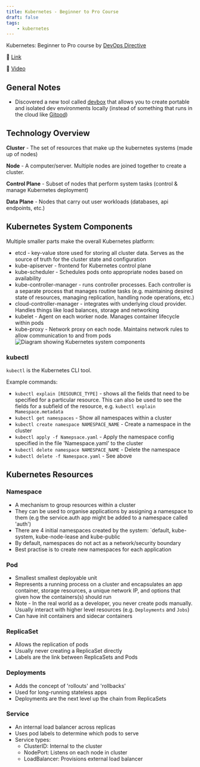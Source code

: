 ```yaml
---
title: Kubernetes - Beginner to Pro Course
draft: false
tags: 
    - kubernetes
--- 
```

Kubernetes: Beginner to Pro course by [DevOps Directive](https://courses.devopsdirective.com/)

🔗 [Link](https://courses.devopsdirective.com/kubernetes-beginner-to-pro/lessons/00-introduction/01-main)

🔗 [Video](https://www.youtube.com/watch?v=2T86xAtR6Fo&t=1s)

## General Notes
- Discovered a new tool called [devbox](https://www.jetify.com/devbox) that allows you to create portable and isolated dev environments locally (instead of something that runs in the cloud like [Gitpod](https://gitpod.io/))

## Technology Overview

**Cluster** - The set of resources that make up the kubernetes systems (made up of nodes)

**Node** - A computer/server. Multiple nodes are joined together to create a cluster.

**Control Plane** - Subset of nodes that perform system tasks (control & manage Kubernetes deployment)

**Data Plane** - Nodes that carry out user workloads (databases, api endpoints, etc.)

## Kubernetes System Components
Multiple smaller parts make the overall Kubernetes platform:
- etcd - key-value store used for storing all cluster data. Serves as the source of truth for the cluster state and configuration
- kube-apiserver - frontend for Kubernetes control plane
- kube-scheduler - Schedules pods onto appropriate nodes based on availability
- kube-controller-manager - runs controller processes. Each controller is a separate process that manages routine tasks (e.g. maintaining desired state of resources, managing replication, handling node operations, etc.)
- cloud-controller-manager - integrates with underlying cloud provider. Handles things like load balances, storage and networking
- kubelet - Agent on each worker node. Manages container lifecycle within pods
- kube-proxy - Network proxy on each node. Maintains network rules to allow communication to and from pods
![Diagram showing Kubernetes system components](https://courses.devopsdirective.com/_next/image?url=%2Fkubernetes-beginner-to-pro%2F02-02-k8s-architecture.jpg&w=1920&q=75)
### kubectl
`kubectl` is the Kubernetes CLI tool.

Example commands:
- `kubectl explain [RESOURCE_TYPE]` - shows all the fields that need to be specified for a particular resource. This can also be used to see the fields for a subfield of the resource, e.g. `kubectl explain Mamespace.metadata`
- `kubectl get namespaces` - Show all namespaces within a cluster
- `kubectl create namespace NAMESPACE_NAME` - Create a namespace in the cluster
- `kubectl apply -f Namepsace.yaml` - Apply the namespace config specified in the file 'Namespace.yaml' to the cluster
- `kubectl delete namespace NAMESPACE_NAME` - Delete the namespace
- `kubectl delete -f Namespace.yaml` - See above
## Kubernetes Resources

### Namespace
- A mechanism to group resources within a cluster
- They can be used to organise applications by assigning a namespace to them (e.g the service.auth app might be added to a namespace called 'auth')
- There are 4 initial namespaces created by the system: `default, kube-system, kube-node-lease and kube-public
- By default, namespaces do not act as a network/security boundary
- Best practise is to create new namespaces for each application
### Pod
- Smallest smallest deployable unit
- Represents a running process on a cluster and encapsulates an app container, storage resources, a unique network IP, and options that given how the containers(s) should run
- Note - In the real world as a developer, you never create pods manually. Usually interact with higher level resources (e.g. `Deployments` and `Jobs`)
- Can have init containers and sidecar containers
### ReplicaSet
- Allows the replication of pods
- Usually never creating a ReplicaSet directly
- Labels are the link between ReplicaSets and Pods
### Deployments
- Adds the concept of 'rollouts' and 'rollbacks'
- Used for long-running stateless apps
- Deployments are the next level up the chain from ReplicaSets
### Service
- An internal load balancer across replicas
- Uses pod labels to determine which pods to serve
- Service types:
	- ClusterID: Internal to the cluster
	- NodePort: Listens on each node in cluster
	- LoadBalancer: Provisions external load balancer